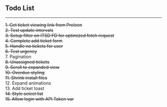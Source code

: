 ## Todo List

---

~~1. Get ticket viewing link from Preleen~~  
~~2. Test update intervals~~  
~~3. Setup filter on ITSD FD for optimized fetch request~~  
~~4. Complete add ticket form~~  
~~5. Handle no tickets for user~~  
~~6. Test urgency~~  
7. Pagination  
~~8. Unassigned tickets~~  
~~9. Scroll to expanded view~~  
~~10. Overdue styling~~  
~~11. Shrink install files~~  
12. Expand animations  
13. Add ticket toast  
~~14. Style select list~~  
~~15. Allow login with API Token var~~

